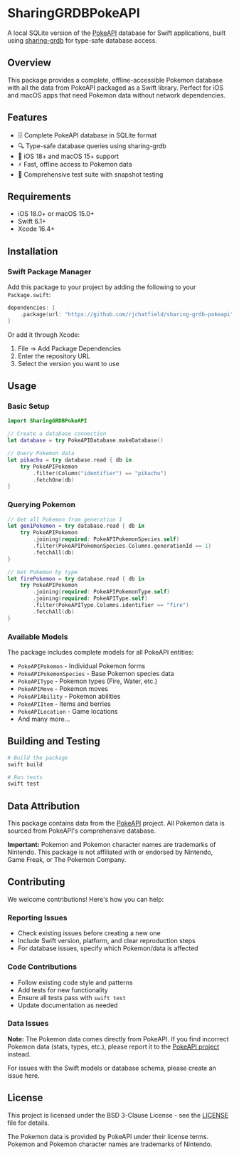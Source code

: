 # SharingGRDBPokeAPI

A local SQLite version of the [PokeAPI](https://pokeapi.co) database for Swift applications, built using [sharing-grdb](https://github.com/pointfreeco/sharing-grdb) for type-safe database access.

## Overview

This package provides a complete, offline-accessible Pokemon database with all the data from PokeAPI packaged as a Swift library. Perfect for iOS and macOS apps that need Pokemon data without network dependencies.

## Features

- 🗄️ Complete PokeAPI database in SQLite format
- 🔍 Type-safe database queries using sharing-grdb
- 📱 iOS 18+ and macOS 15+ support
- ⚡ Fast, offline access to Pokemon data
- 🧪 Comprehensive test suite with snapshot testing

## Requirements

- iOS 18.0+ or macOS 15.0+
- Swift 6.1+
- Xcode 16.4+

## Installation

### Swift Package Manager

Add this package to your project by adding the following to your `Package.swift`:

```swift
dependencies: [
    .package(url: "https://github.com/rjchatfield/sharing-grdb-pokeapi", from: "0.1.0")
]
```

Or add it through Xcode:
1. File → Add Package Dependencies
2. Enter the repository URL
3. Select the version you want to use

## Usage

### Basic Setup

```swift
import SharingGRDBPokeAPI

// Create a database connection
let database = try PokeAPIDatabase.makeDatabase()

// Query Pokemon data
let pikachu = try database.read { db in
    try PokeAPIPokemon
        .filter(Column("identifier") == "pikachu")
        .fetchOne(db)
}
```

### Querying Pokemon

```swift
// Get all Pokemon from generation 1
let gen1Pokemon = try database.read { db in
    try PokeAPIPokemon
        .joining(required: PokeAPIPokemonSpecies.self)
        .filter(PokeAPIPokemonSpecies.Columns.generationId == 1)
        .fetchAll(db)
}

// Get Pokemon by type
let firePokemon = try database.read { db in
    try PokeAPIPokemon
        .joining(required: PokeAPIPokemonType.self)
        .joining(required: PokeAPIType.self)
        .filter(PokeAPIType.Columns.identifier == "fire")
        .fetchAll(db)
}
```

### Available Models

The package includes complete models for all PokeAPI entities:

- `PokeAPIPokemon` - Individual Pokemon forms
- `PokeAPIPokemonSpecies` - Base Pokemon species data
- `PokeAPIType` - Pokemon types (Fire, Water, etc.)
- `PokeAPIMove` - Pokemon moves
- `PokeAPIAbility` - Pokemon abilities
- `PokeAPIItem` - Items and berries
- `PokeAPILocation` - Game locations
- And many more...

## Building and Testing

```bash
# Build the package
swift build

# Run tests
swift test
```

## Data Attribution

This package contains data from the [PokeAPI](https://pokeapi.co) project. All Pokemon data is sourced from PokeAPI's comprehensive database.

**Important:** Pokemon and Pokemon character names are trademarks of Nintendo. This package is not affiliated with or endorsed by Nintendo, Game Freak, or The Pokemon Company.

## Contributing

We welcome contributions! Here's how you can help:

### Reporting Issues

- Check existing issues before creating a new one
- Include Swift version, platform, and clear reproduction steps
- For database issues, specify which Pokemon/data is affected

### Code Contributions

- Follow existing code style and patterns
- Add tests for new functionality
- Ensure all tests pass with `swift test`
- Update documentation as needed

### Data Issues

**Note:** The Pokemon data comes directly from PokeAPI. If you find incorrect Pokemon data (stats, types, etc.), please report it to the [PokeAPI project](https://github.com/PokeAPI/pokeapi) instead.

For issues with the Swift models or database schema, please create an issue here.

## License

This project is licensed under the BSD 3-Clause License - see the [LICENSE](LICENSE) file for details.

The Pokemon data is provided by PokeAPI under their license terms. Pokemon and Pokemon character names are trademarks of Nintendo.